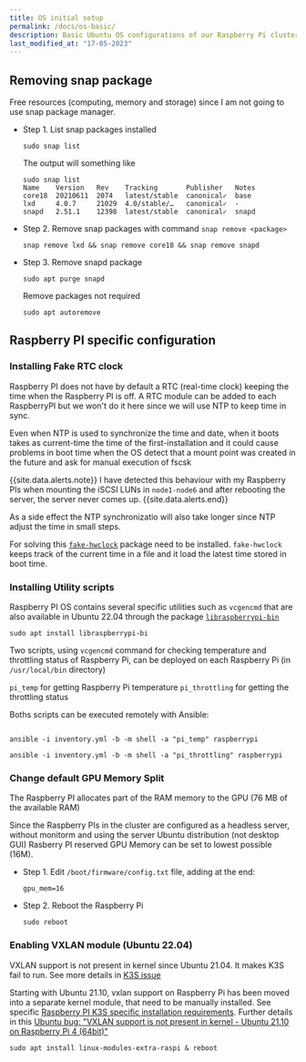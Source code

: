 ```yaml
---
title: OS initial setup
permalink: /docs/os-basic/
description: Basic Ubuntu OS configurations of our Raspberry Pi cluster nodes.
last_modified_at: "17-05-2023"
---
```


## Removing snap package

Free resources (computing, memory and storage) since I am not going to use snap package manager.

- Step 1. List snap packages installed
  
  ```shell
  sudo snap list
  ```

  The output will something like

  ```shell
  sudo snap list
  Name    Version   Rev    Tracking       Publisher   Notes
  core18  20210611  2074   latest/stable  canonical✓  base
  lxd     4.0.7     21029  4.0/stable/…   canonical✓  -
  snapd   2.51.1    12398  latest/stable  canonical✓  snapd
  ```

- Step 2. Remove snap packages with command `snap remove <package>`

  ```shell
  snap remove lxd && snap remove core18 && snap remove snapd
  ```

- Step 3. Remove snapd package

  ```shell
  sudo apt purge snapd
  ```

  Remove packages not required

  ```shell
  sudo apt autoremove
  ```

## Raspberry PI specific configuration

### Installing Fake RTC clock

Raspberry PI does not have by default a RTC (real-time clock) keeping the time when the Raspberry PI is off. A RTC module can be added to each RaspberryPI but we won't do it here since we will use NTP to keep time in sync.

Even when NTP is used to synchronize the time and date, when it boots takes as current-time the time of the first-installation and it could cause problems in boot time when the OS detect that a mount point was created in the future and ask for manual execution of fscsk

{{site.data.alerts.note}}
I have detected this behaviour with my Raspberry PIs when mounting the iSCSI LUNs in `node1-node6` and after rebooting the server, the server never comes up.
{{site.data.alerts.end}}

As a side effect the NTP synchronizatio will also take longer since NTP adjust the time in small steps.

For solving this [`fake-hwclock`](http://manpages.ubuntu.com/manpages/focal/man8/fake-hwclock.8.html) package need to be installed. `fake-hwclock` keeps track of the current time in a file and it load the latest time stored in boot time.

### Installing Utility scripts

Raspberry PI OS contains several specific utilities such as `vcgencmd` that are also available in Ubuntu 22.04 through the package [`libraspberrypi-bin`](https://packages.ubuntu.com/plucky/libraspberrypi-bin)

```shell
sudo apt install libraspberrypi-bi
```

Two scripts, using `vcgencmd` command for checking temperature and throttling status of Raspberry Pi, can be deployed on each Raspberry Pi (in `/usr/local/bin` directory)

`pi_temp` for getting Raspberry Pi temperature
`pi_throttling` for getting the throttling status

Boths scripts can be executed remotely with Ansible:

```shell

ansible -i inventory.yml -b -m shell -a "pi_temp" raspberrypi
    
ansible -i inventory.yml -b -m shell -a "pi_throttling" raspberrypi
```

### Change default GPU Memory Split

The Raspberry PI allocates part of the RAM memory to the GPU (76 MB of the available RAM)

Since the Raspberry PIs in the cluster are configured as a headless server, without monitorm and using the server Ubuntu distribution (not desktop GUI) Rasberry PI reserved GPU Memory can be set to lowest possible (16M).

- Step 1. Edit `/boot/firmware/config.txt` file, adding at the end:

  ```
  gpu_mem=16
  ```

- Step 2. Reboot the Raspberry Pi

  ```shell
  sudo reboot
  ```


### Enabling VXLAN module (Ubuntu 22.04)


VXLAN support is not present in kernel since Ubuntu 21.04. It makes K3S fail to run. See more details in [K3S issue](https://github.com/k3s-io/k3s/issues/4234)

Starting with Ubuntu 21.10, vxlan support on Raspberry Pi has been moved into a separate kernel module, that need to be manually installed. See specific [Raspberry PI K3S specific installation requirements](https://docs.k3s.io/advanced#raspberry-pi). Further details in this [Ubuntu bug: "VXLAN support is not present in kernel - Ubuntu 21.10 on Raspberry Pi 4 (64bit)"](https://bugs.launchpad.net/ubuntu/+source/linux-raspi/+bug/1947628)

```shell
sudo apt install linux-modules-extra-raspi & reboot
```